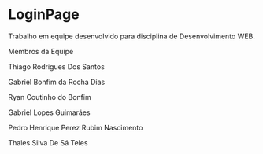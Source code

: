 
# LoginPage
Trabalho em equipe desenvolvido para disciplina de Desenvolvimento WEB.


Membros da Equipe 

Thiago Rodrigues Dos Santos

Gabriel Bonfim da Rocha Dias

Ryan Coutinho do Bonfim

Gabriel Lopes Guimarães

Pedro Henrique Perez Rubim Nascimento

Thales Silva De Sá Teles


